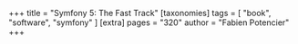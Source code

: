 +++
title = "Symfony 5: The Fast Track"
[taxonomies]
tags = [ "book", "software", "symfony" ]
[extra]
pages = "320"
author = "Fabien Potencier"
+++

